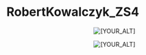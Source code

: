 # RobertKowalczyk_ZS4

<p align="center">
   <img src="https://user-images.githubusercontent.com/75452784/137971469-bfc28062-801a-4296-bbe4-79e93bd06ac9.jpg" alt="[YOUR_ALT]"/>
</p>
<p align="center">
   <img src="https://user-images.githubusercontent.com/75452784/137971465-662a8c13-6d9a-4ea8-8daa-22a757b68f55.jpg" alt="[YOUR_ALT]"/>
</p>
